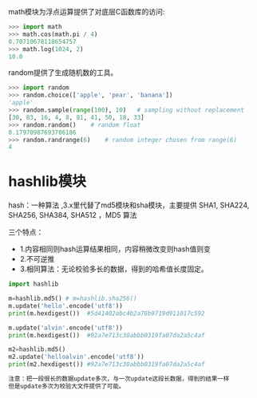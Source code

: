 math模块为浮点运算提供了对底层C函数库的访问:

```python
>>> import math
>>> math.cos(math.pi / 4)
0.70710678118654757
>>> math.log(1024, 2)
10.0
```
random提供了生成随机数的工具。

```python
>>> import random
>>> random.choice(['apple', 'pear', 'banana'])
'apple'
>>> random.sample(range(100), 10)   # sampling without replacement
[30, 83, 16, 4, 8, 81, 41, 50, 18, 33]
>>> random.random()    # random float
0.17970987693706186
>>> random.randrange(6)    # random integer chosen from range(6)
4
```

# hashlib模块
hash：一种算法 ,3.x里代替了md5模块和sha模块，主要提供 SHA1, SHA224, SHA256, SHA384, SHA512 ，MD5 算法

三个特点：

* 1.内容相同则hash运算结果相同，内容稍微改变则hash值则变
* 2.不可逆推
* 3.相同算法：无论校验多长的数据，得到的哈希值长度固定。

```python
import hashlib

m=hashlib.md5() # m=hashlib.sha256()
m.update('hello'.encode('utf8'))
print(m.hexdigest())  #5d41402abc4b2a76b9719d911017c592

m.update('alvin'.encode('utf8'))
print(m.hexdigest())  #92a7e713c30abbb0319fa07da2a5c4af

m2=hashlib.md5()
m2.update('helloalvin'.encode('utf8'))
print(m2.hexdigest()) #92a7e713c30abbb0319fa07da2a5c4af

注意：把一段很长的数据update多次，与一次update这段长数据，得到的结果一样
但是update多次为校验大文件提供了可能。
```
